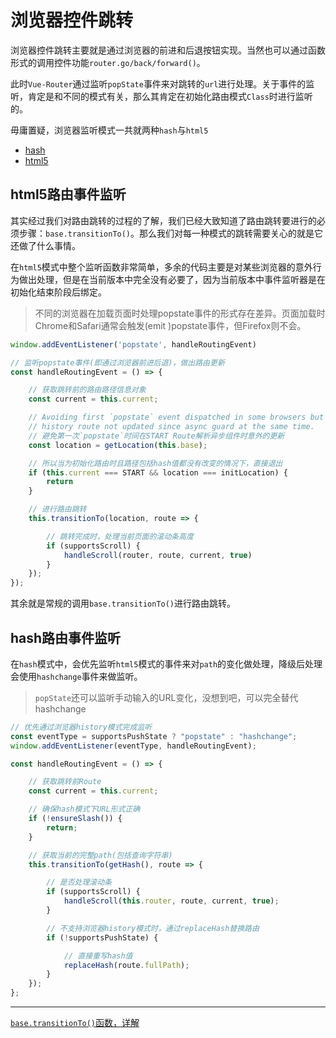 # 浏览器控件跳转

浏览器控件跳转主要就是通过浏览器的前进和后退按钮实现。当然也可以通过函数形式的调用控件功能`router.go/back/forward()`。

此时`Vue-Router`通过监听`popState`事件来对跳转的`url`进行处理。关于事件的监听，肯定是和不同的模式有关，那么其肯定在初始化路由模式`Class`时进行监听的。

毋庸置疑，浏览器监听模式一共就两种`hash`与`html5`

- [hash](#hash路由事件监听)
- [html5](#html5路由事件监听)

## html5路由事件监听

其实经过我们对路由跳转的过程的了解，我们已经大致知道了路由跳转要进行的必须步骤：`base.transitionTo()`。那么我们对每一种模式的跳转需要关心的就是它还做了什么事情。

在`html5`模式中整个监听函数非常简单，多余的代码主要是对某些浏览器的意外行为做出处理，但是在当前版本中完全没有必要了，因为当前版本中事件监听器是在初始化结束阶段后绑定。

>不同的浏览器在加载页面时处理popstate事件的形式存在差异。页面加载时Chrome和Safari通常会触发(emit )popstate事件，但Firefox则不会。

```js
window.addEventListener('popstate', handleRoutingEvent)

// 监听popstate事件(即通过浏览器前进后退)，做出路由更新
const handleRoutingEvent = () => {

    // 获取跳转前的路由路径信息对象
    const current = this.current;

    // Avoiding first `popstate` event dispatched in some browsers but first
    // history route not updated since async guard at the same time.
    // 避免第一次`popstate`时间在START Route解析异步组件时意外的更新
    const location = getLocation(this.base);

    // 所以当为初始化路由时且路径包括hash值都没有改变的情况下，直接退出
    if (this.current === START && location === initLocation) {
        return
    }

    // 进行路由跳转
    this.transitionTo(location, route => {

        // 跳转完成时，处理当前页面的滚动条高度
        if (supportsScroll) {
            handleScroll(router, route, current, true)
        }
    });
});
```

其余就是常规的调用`base.transitionTo()`进行路由跳转。

## hash路由事件监听

在`hash`模式中，会优先监听`html5`模式的事件来对`path`的变化做处理，降级后处理会使用`hashchange`事件来做监听。

>`popState`还可以监听手动输入的URL变化，没想到吧，可以完全替代hashchange

```js
// 优先通过浏览器history模式完成监听
const eventType = supportsPushState ? "popstate" : "hashchange";
window.addEventListener(eventType, handleRoutingEvent);

const handleRoutingEvent = () => {

    // 获取跳转前Route
    const current = this.current;

    // 确保hash模式下URL形式正确
    if (!ensureSlash()) {
        return;
    }

    // 获取当前的完整path(包括查询字符串)
    this.transitionTo(getHash(), route => {

        // 是否处理滚动条
        if (supportsScroll) {
            handleScroll(this.router, route, current, true);
        }

        // 不支持浏览器history模式时，通过replaceHash替换路由
        if (!supportsPushState) {

            // 直接重写hash值
            replaceHash(route.fullPath);
        }
    });
};
```

___
[`base.transitionTo()`函数，详解](../../../路由模式/base基础模式/实例方法/README.md)
